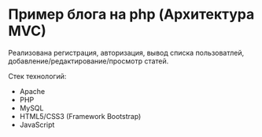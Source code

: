 # Пример блога на php (Архитектура MVC)
Реализована регистрация, авторизация, вывод списка пользоватлей, добавление/редактирование/просмотр статей.

Стек технологий:
* Apache
* PHP
* MySQL
* HTML5/CSS3 (Framework Bootstrap)
* JavaScript
